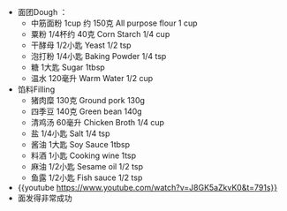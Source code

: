 - 面团Dough ：
	- 中筋面粉 1cup 约 150克 All purpose flour 1 cup
	- 粟粉 1/4杯约 40克 Corn Starch 1/4 cup
	- 干酵母 1/2小匙 Yeast 1/2 tsp
	- 泡打粉 1/4小匙 Baking Powder 1/4 tsp
	- 糖 1大匙 Sugar 1tbsp
	- 温水 120毫升 Warm Water 1/2 cup
- 馅料Filling
	- 猪肉糜 130克 Ground pork 130g
	- 四季豆 140克 Green bean 140g
	- 清鸡汤 60毫升 Chicken Broth 1/4 cup
	- 盐 1/4小匙 Salt 1/4 tsp
	- 酱油 1大匙 Soy Sauce 1tbsp
	- 料酒 1小匙 Cooking wine 1tsp
	- 麻油 1/2小匙 Sesame oil 1/2 tsp
	- 鱼露 1/2小匙 Fish sauce 1/2 tsp
- {{youtube https://www.youtube.com/watch?v=J8GK5aZkvK0&t=791s}}
- 面发得非常成功